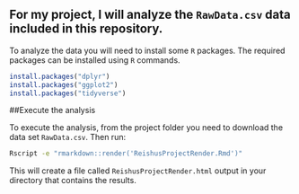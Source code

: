 ## For my project, I will analyze the `RawData.csv` data included in this repository. 

To analyze the data you will need to install some `R` packages. The required packages can be installed using `R` commands.

```r
install.packages("dplyr")
install.packages("ggplot2")
install.packages("tidyverse")
```

##Execute the analysis

To execute the analysis, from the project folder you need to download the data set `RawData.csv`. Then run:
``` bash
Rscript -e "rmarkdown::render('ReishusProjectRender.Rmd')"
```

This will create a file called `ReishusProjectRender.html` output in your directory that contains the results.

